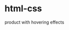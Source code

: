 # html-css
product with hovering effects
<!doctype html>
<html>
<head>
    <title>Product</title>
    <link rel="stylesheet" href="https://dhbhdrzi4tiry.cloudfront.net/cdn/sites/foundation.min.css">
    <style>

    </style>
</head>
<body>
<!-- Preloader -->
<div class="spinner-wrapper" id="loading">
      <div class="spinner"></div>
      <div class="spinner">
         <div class="rect1"></div>
         <div class="rect2"></div>
         <div class="rect3"></div>
         <div class="rect4"></div>
         <div class="rect5"></div>
      </div>
   </div>
   <br>
   <br>
   <br>
   <br>
    <div class="grid-container">
        <div class="grid-x grid-margin-x small-up-1 medium-up-2 large-up-4 grid-x-wrapper">
            <div class="product-box column">
                <a href="#" class="product-item">
                    <div class="product-item-image">
                        <img src="https://modernaweb.net/__data/img/products/apple-watch.png" alt="Stadium Full Exterior">
                        <div class="product-item-image-hover">
                        </div>
                    </div>
                    <div class="product-item-content">
                        <div class="product-item-category">
                            Base Item
                        </div>
                        <div class="product-item-title">
                            Name of Product 1
                        </div>
                        <div class="product-item-price">
                            $57.00
                        </div>
                        <div class="button-pill">
                            <span>Shop Now</span>
                        </div>
                    </div>
                </a>
            </div>
            <div class="product-box column">
                <a href="#" class="product-item">
                    <div class="product-item-image">
                        <img src="https://modernaweb.net/__data/img/products/apple-watch.png" alt="Stadium Full Exterior">
                        <div class="product-item-image-hover">
                        </div>
                    </div>
                    <div class="product-item-content">
                        <div class="product-item-category">
                            Base Item
                        </div>
                        <div class="product-item-title">
                            Name of Product 2
                        </div>
                        <div class="product-item-price">
                            $89.00
                        </div>
                        <div class="button-pill">
                            <span>Shop Now</span>
                        </div>
                    </div>
                </a>
            </div>
            <div class="product-box column">
                <a href="#" class="product-item">
                    <div class="product-item-image">
                        <img src="https://modernaweb.net/__data/img/products/apple-watch.png" alt="Stadium Full Exterior">
                        <div class="product-item-image-hover">
                        </div>
                    </div>
                    <div class="product-item-content">
                        <div class="product-item-category">
                            Base Item
                        </div>
                        <div class="product-item-title">
                            Name of Product 3
                        </div>
                        <div class="product-item-price">
                            $89.00
                        </div>
                        <div class="button-pill">
                            <span>Shop Now</span>
                        </div>
                    </div>
                </a>
            </div>
            <div class="product-box column">
                <a href="#" class="product-item">
                    <div class="product-item-image">
                        <img src="https://modernaweb.net/__data/img/products/apple-watch.png" alt="Stadium Full Exterior">
                        <div class="product-item-image-hover">
                        </div>
                    </div>
                    <div class="product-item-content">
                        <div class="product-item-category">
                            Base Item
                        </div>
                        <div class="product-item-title">
                            Name of Product 4
                        </div>
                        <div class="product-item-price">
                            $89.00
                        </div>
                        <div class="button-pill">
                            <span>Shop Now</span>
                        </div>
                    </div>
                </a>
            </div>
        </div>
    </div>
    <div class="grid-container">
         <div class="grid-x grid-margin-x small-up-1 medium-up-1 large-up-1 grid-x-wrapper">
             <div class="product-box column" style="text-align: center;  margin: 50px 0 50px;">
              
            </div>
         </div>
      </div>
    <br>
    <br>
    <br>
    <br>
    <br>
    <br>
</body>
</html>


